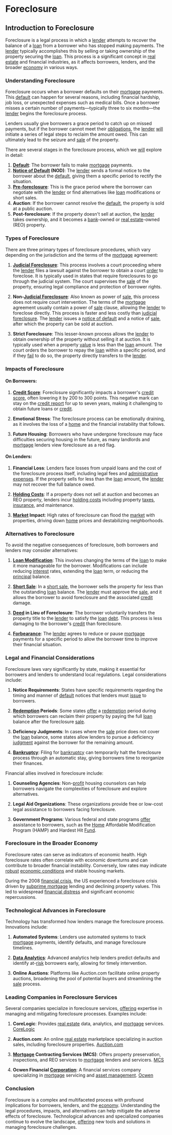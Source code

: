 # Foreclosure

## Introduction to Foreclosure

Foreclosure is a legal process in which a [lender](../l/lender.md) attempts to recover the balance of a [loan](../l/loan.md) from a borrower who has stopped making payments. The [lender](../l/lender.md) typically accomplishes this by selling or taking ownership of the property securing the [loan](../l/loan.md). This process is a significant concept in [real estate](../r/real_estate.md) and financial industries, as it affects borrowers, lenders, and the broader [economy](../e/economy.md) in various ways.

### Understanding Foreclosure

Foreclosure occurs when a borrower defaults on their [mortgage](../m/mortgage.md) payments. This [default](../d/default.md) can happen for several reasons, including financial hardship, job loss, or unexpected expenses such as medical bills. Once a borrower misses a certain number of payments—typically three to six months—the [lender](../l/lender.md) begins the foreclosure process.

Lenders usually give borrowers a grace period to catch up on missed payments, but if the borrower cannot meet their [obligations](../o/obligation.md), the [lender](../l/lender.md) [will](../w/will.md) initiate a series of legal steps to reclaim the amount owed. This can ultimately lead to the seizure and [sale](../s/sale.md) of the property.

There are several stages in the foreclosure process, which we [will](../w/will.md) explore in detail:

1. **[Default](../d/default.md)**: The borrower fails to make [mortgage](../m/mortgage.md) payments.
2. **[Notice of Default](../n/notice_of_default.md) (NOD)**: The [lender](../l/lender.md) sends a formal notice to the borrower about the [default](../d/default.md), giving them a specific period to rectify the situation.
3. **[Pre-foreclosure](../p/pre-foreclosure.md)**: This is the grace period where the borrower can negotiate with the [lender](../l/lender.md) or find alternatives like [loan](../l/loan.md) modifications or short sales.
4. **Auction**: If the borrower cannot resolve the [default](../d/default.md), the property is sold at a public auction.
5. **Post-foreclosure**: If the property doesn't sell at auction, the [lender](../l/lender.md) takes ownership, and it becomes a [bank](../b/bank.md)-owned or [real estate](../r/real_estate.md)-owned (REO) property.

### Types of Foreclosure

There are three primary types of foreclosure procedures, which vary depending on the jurisdiction and the terms of the [mortgage](../m/mortgage.md) agreement:

1. **[Judicial Foreclosure](../j/judicial_foreclosure.md)**: This process involves a court proceeding where the [lender](../l/lender.md) files a lawsuit against the borrower to obtain a court [order](../o/order.md) to foreclose. It is typically used in states that require foreclosures to go through the judicial system. The court supervises the [sale](../s/sale.md) of the property, ensuring legal compliance and protection of borrower rights.

2. **Non-[Judicial Foreclosure](../j/judicial_foreclosure.md)**: Also known as power of [sale](../s/sale.md), this process does not require court intervention. The terms of the [mortgage](../m/mortgage.md) agreement usually contain a power of [sale](../s/sale.md) clause, allowing the [lender](../l/lender.md) to foreclose directly. This process is faster and less costly than [judicial foreclosure](../j/judicial_foreclosure.md). The [lender](../l/lender.md) issues a [notice of default](../n/notice_of_default.md) and a notice of [sale](../s/sale.md), after which the property can be sold at auction.

3. **Strict Foreclosure**: This lesser-known process allows the [lender](../l/lender.md) to obtain ownership of the property without selling it at auction. It is typically used when a property [value](../v/value.md) is less than the [loan](../l/loan.md) amount. The court orders the borrower to repay the [loan](../l/loan.md) within a specific period, and if they [fail](../f/fail.md) to do so, the property directly transfers to the [lender](../l/lender.md).

### Impacts of Foreclosure

#### On Borrowers:

1. **[Credit Score](../c/credit_score.md)**: Foreclosure significantly impacts a borrower's [credit score](../c/credit_score.md), often lowering it by 200 to 300 points. This negative mark can stay on the [credit report](../c/credit_report.md) for up to seven years, making it challenging to obtain future loans or [credit](../c/credit.md).

2. **Emotional Stress**: The foreclosure process can be emotionally draining, as it involves the loss of a [home](../h/home.md) and the financial instability that follows.

3. **Future Housing**: Borrowers who have undergone foreclosure may face difficulties securing housing in the future, as many landlords and [mortgage](../m/mortgage.md) lenders view foreclosure as a red flag.

#### On Lenders:

1. **Financial Loss**: Lenders face losses from unpaid loans and the cost of the foreclosure process itself, including legal fees and [administrative expenses](../a/administrative_expenses.md). If the property sells for less than the [loan](../l/loan.md) amount, the [lender](../l/lender.md) may not recover the full balance owed.

2. **[Holding Costs](../h/holding_costs.md)**: If a property does not sell at auction and becomes an REO property, lenders incur [holding costs](../h/holding_costs.md) including property [taxes](../t/taxes.md), [insurance](../i/insurance.md), and maintenance.

3. **[Market](../m/market.md) Impact**: High rates of foreclosure can flood the [market](../m/market.md) with properties, driving down [home](../h/home.md) prices and destabilizing neighborhoods.

### Alternatives to Foreclosure

To avoid the negative consequences of foreclosure, both borrowers and lenders may consider alternatives:

1. **[Loan Modification](../l/loan_modification.md)**: This involves changing the terms of the [loan](../l/loan.md) to make it more manageable for the borrower. Modifications can include reducing [interest](../i/interest.md) rates, extending the [loan](../l/loan.md) term, or reducing the [principal](../p/principal.md) balance.

2. **[Short Sale](../s/short_sale.md)**: In a [short sale](../s/short_sale.md), the borrower sells the property for less than the outstanding [loan](../l/loan.md) balance. The [lender](../l/lender.md) must approve the [sale](../s/sale.md), and it allows the borrower to avoid foreclosure and the associated [credit](../c/credit.md) damage.

3. **[Deed](../d/deed.md) in Lieu of Foreclosure**: The borrower voluntarily transfers the property title to the [lender](../l/lender.md) to satisfy the [loan](../l/loan.md) [debt](../d/debt.md). This process is less damaging to the borrower's [credit](../c/credit.md) than foreclosure.

4. **[Forbearance](../f/forbearance.md)**: The [lender](../l/lender.md) agrees to reduce or pause [mortgage](../m/mortgage.md) payments for a specific period to allow the borrower time to improve their financial situation.

### Legal and Financial Considerations

Foreclosure laws vary significantly by state, making it essential for borrowers and lenders to understand local regulations. Legal considerations include:

1. **Notice Requirements**: States have specific requirements regarding the timing and manner of [default](../d/default.md) notices that lenders must [issue](../i/issue.md) to borrowers.

2. **[Redemption](../r/redemption.md) Periods**: Some states [offer](../o/offer.md) a [redemption](../r/redemption.md) period during which borrowers can reclaim their property by paying the full [loan](../l/loan.md) balance after the foreclosure [sale](../s/sale.md).

3. **Deficiency Judgments**: In cases where the [sale](../s/sale.md) price does not cover the [loan](../l/loan.md) balance, some states allow lenders to pursue a deficiency [judgment](../j/judgment.md) against the borrower for the remaining amount.

4. **[Bankruptcy](../b/bankruptcy.md)**: Filing for [bankruptcy](../b/bankruptcy.md) can temporarily halt the foreclosure process through an automatic stay, giving borrowers time to reorganize their finances.

Financial allies involved in foreclosure include:

1. **Counseling Agencies**: Non-[profit](../p/profit.md) housing counselors can help borrowers navigate the complexities of foreclosure and explore alternatives.

2. **Legal Aid Organizations**: These organizations provide free or low-cost legal assistance to borrowers facing foreclosure.

3. **Government Programs**: Various federal and state programs [offer](../o/offer.md) assistance to borrowers, such as the [Home](../h/home.md) Affordable Modification Program (HAMP) and Hardest Hit [Fund](../f/fund.md).

### Foreclosure in the Broader Economy

Foreclosure rates can serve as indicators of economic health. High foreclosure rates often correlate with economic downturns and can contribute to broader financial instability. Conversely, low rates may indicate [robust](../r/robust.md) [economic conditions](../e/economic_conditions.md) and stable housing markets.

During the 2008 [financial crisis](../f/financial_crisis.md), the US experienced a foreclosure crisis driven by [subprime mortgage](../s/subprime_mortgage.md) lending and declining property values. This led to widespread [financial distress](../f/financial_distress.md) and significant economic repercussions.

### Technological Advances in Foreclosure

Technology has transformed how lenders manage the foreclosure process. Innovations include:

1. **Automated Systems**: Lenders use automated systems to track [mortgage](../m/mortgage.md) payments, identify defaults, and manage foreclosure timelines.

2. **[Data Analytics](../d/data_analytics.md)**: Advanced analytics help lenders predict defaults and identify at-[risk](../r/risk.md) borrowers early, allowing for timely intervention.

3. **Online Auctions**: Platforms like Auction.com facilitate online property auctions, broadening the pool of potential buyers and streamlining the [sale](../s/sale.md) process.

### Leading Companies in Foreclosure Services

Several companies specialize in foreclosure services, [offering](../o/offering.md) expertise in managing and mitigating foreclosure processes. Examples include:

1. **CoreLogic**: Provides [real estate](../r/real_estate.md) data, analytics, and [mortgage](../m/mortgage.md) services. [CoreLogic](https://www.corelogic.com)

2. **Auction.com**: An online [real estate](../r/real_estate.md) marketplace specializing in auction sales, including foreclosure properties. [Auction.com](https://www.auction.com)

3. **[Mortgage](../m/mortgage.md) Contracting Services (MCS)**: Offers property preservation, inspections, and REO services to [mortgage](../m/mortgage.md) lenders and servicers. [MCS](https://www.mcs360.com)

4. **Ocwen Financial [Corporation](../c/corporation.md)**: A financial services company specializing in [mortgage](../m/mortgage.md) servicing and [asset management](../a/asset_management.md). [Ocwen](https://www.ocwen.com)

### Conclusion

Foreclosure is a complex and multifaceted process with profound implications for borrowers, lenders, and the [economy](../e/economy.md). Understanding the legal procedures, impacts, and alternatives can help mitigate the adverse effects of foreclosure. Technological advances and specialized companies continue to evolve the landscape, [offering](../o/offering.md) new tools and solutions in managing foreclosure challenges.